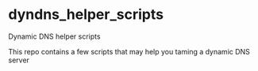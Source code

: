 # dyndns_helper_scripts
Dynamic DNS helper scripts

This repo contains a few scripts that may help you taming a dynamic DNS server
 
